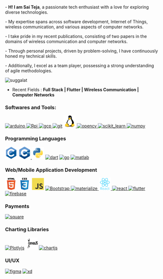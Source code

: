 
<p>- <strong>H! I am Sai Teja</strong>, a passionate tech enthusiast with a love for exploring diverse technologies. </p><p>- My expertise spans across software development, Internet of Things, wireless communication, and various aspects of computer networks. </p><p>- I take pride in my recent publications, consisting of two papers in the domains of wireless communication and computer networks. </p><p>- Through personal projects, driven by problem-solving, I have continuously honed my technical skills. </p><p>-  Additionally, I excel as a team player, possessing a strong understanding of agile methodologies.</p>
</h3>

<p align="left"> <img src="https://komarev.com/ghpvc/?username=suggalat&label=Profile%20views&color=0e75b6&style=flat"
        alt="suggalat" /> </p>

- Recent Fields : **Full Stack | Flutter | Wireless Communication | Computer Networks**


<h3 align="left">Softwares and Tools:</h3>
<p align="left"> 
    <a href="https://www.arduino.cc/" target="_blank"> <img src="https://cdn.worldvectorlogo.com/logos/arduino-1.svg" alt="arduino" width="40" height="40" /> </a> 
    <a href="https://www.raspberrypi.org/" target="_blank"> <img src="https://elinux.org/images/c/cb/Raspberry_Pi_Logo.svg" alt="Rpi" width="40" height="40" /> </a>                 
    <a href="https://cloud.google.com" target="_blank"> <img src="https://www.vectorlogo.zone/logos/google_cloud/google_cloud-icon.svg" alt="gcp" width="40" height="40" /> </a> 
    <a href="https://git-scm.com/" target="_blank"> <img src="https://www.vectorlogo.zone/logos/git-scm/git-scm-icon.svg" alt="git" width="40" height="40" /></a> 
    <a href="https://www.linux.org/" target="_blank"> <img src="https://raw.githubusercontent.com/devicons/devicon/master/icons/linux/linux-original.svg" alt="linux" width="40" height="40" /> </a> 
    <a href="https://opencv.org/" target="_blank"> <img src="https://www.vectorlogo.zone/logos/opencv/opencv-icon.svg" alt="opencv" width="40" height="40" /> </a>
    <a href="https://scikit-learn.org/" target="_blank"> <img src="https://upload.wikimedia.org/wikipedia/commons/0/05/Scikit_learn_logo_small.svg" alt="scikit_learn" width="40" height="40" /> </a> 
    <a href="https://numpy.org/" target="_blank"> <img src="https://user-images.githubusercontent.com/50221806/86498201-a8bd8680-bd39-11ea-9d08-66b610a8dc01.png" alt="numpy" width="40" height="40" /> </a>     
 </p>
 <h3 align="left">Programming Languages</h3>
 <p align="left">
    <a href="https://www.cprogramming.com/" target="_blank"><img src="https://raw.githubusercontent.com/devicons/devicon/master/icons/c/c-original.svg" alt="c" width="40" height="40" /></a>     
    <a href="https://www.w3schools.com/cpp/" target="_blank"> <img src="https://raw.githubusercontent.com/devicons/devicon/master/icons/cplusplus/cplusplus-original.svg" alt="cplusplus" width="40" height="40" /> </a>     
    <a href="https://www.python.org" target="_blank"> <img src="https://raw.githubusercontent.com/devicons/devicon/master/icons/python/python-original.svg" alt="python" width="40" height="40" /></a> 
    <a href="https://dart.dev" target="_blank"> <img src="https://www.vectorlogo.zone/logos/dartlang/dartlang-icon.svg" alt="dart" width="40" height="40" /></a>
    <a href="https://go.dev/" target="_blank"> <img src="https://go.dev/blog/go-brand/Go-Logo/PNG/Go-Logo_Blue.png" alt="go" width="40" height="40" /></a>    
    <a href="https://www.mathworks.com/products/matlab.html" target="_blank"> <img src="https://upload.wikimedia.org/wikipedia/commons/thumb/2/21/Matlab_Logo.png/667px-Matlab_Logo.png" alt="matlab" width="40" height="40" /></a>
 </p>
<h3 align="left">Web/Mobile Application Development</h3> 
<p align="left">
    <a href="https://www.w3.org/html/" target="_blank"> <img src="https://raw.githubusercontent.com/devicons/devicon/master/icons/html5/html5-original-wordmark.svg" alt="html5" width="40" height="40" /></a> 
    <a href="https://www.w3schools.com/css/" target="_blank"><img src="https://raw.githubusercontent.com/devicons/devicon/master/icons/css3/css3-original-wordmark.svg" alt="css3" width="40" height="40" /></a>         
    <a href="https://developer.mozilla.org/en-US/docs/Web/JavaScript" target="_blank"> <img src="https://raw.githubusercontent.com/devicons/devicon/master/icons/javascript/javascript-original.svg" alt="javascript" width="40" height="40" /></a> 
    <a href="https://getbootstrap.com/" target="_blank"> <img src="https://download.logo.wine/logo/Bootstrap_(front-end_framework)/Bootstrap_(front-end_framework)-Logo.wine.png" alt="Bootstrap" width="40" height="40" /> </a> 
    <a href="https://materializecss.com/" target="_blank"> <img src="https://raw.githubusercontent.com/prplx/svg-logos/5585531d45d294869c4eaab4d7cf2e9c167710a9/svg/materialize.svg" alt="materialize" width="40" height="40" /> </a> 
    <a href="https://reactjs.org/" target="_blank"> <img src="https://raw.githubusercontent.com/devicons/devicon/master/icons/react/react-original-wordmark.svg" alt="react" width="40" height="40" /> </a> 
    <a href="https://nodejs.org/en/" target="_blank"> <img src="https://upload.wikimedia.org/wikipedia/commons/thumb/d/d9/Node.js_logo.svg/1280px-Node.js_logo.svg.png" alt="react" width="40" height="40" /> </a> 
    <a href="https://flutter.dev" target="_blank"> <img src="https://www.vectorlogo.zone/logos/flutterio/flutterio-icon.svg" alt="flutter" width="40" height="40" /></a> 
    <a href="https://firebase.google.com/" target="_blank"> <img src="https://www.vectorlogo.zone/logos/firebase/firebase-icon.svg" alt="firebase" width="40" height="40" /></a>     
</p>
<h3 align="left">Payments</h3> 
<p align="left">
    <a href="https://www.w3.org/html/" target="_blank"> <img src="[https://upload.wikimedia.org/wikipedia/commons/thumb/7/7d/Square-logo-black.jpeg/1200px-Square-logo-black.jpeg](https://1000logos.net/wp-content/uploads/2021/11/Square-logo.png)" alt="square" width="60" height="60" /></a> 
</p>
 <h3 align="left">Charting Libraries</h3>
 <p align="left">    
    <a href="https://plotly.com/" target="_blank"> <img src="https://avatars.githubusercontent.com/u/5997976?s=200&v=4" alt="Plotlyjs" width="40" height="40" /></a> 
    <a href="https://canvasjs.com" target="_blank"> <img src="https://raw.githubusercontent.com/Hardik0307/Hardik0307/master/assets/canvasjs-charts.svg" alt="canvasjs" width="40" height="40" /></a> 
    <a href="https://www.chartjs.org" target="_blank"> <img src="https://www.chartjs.org/media/logo-title.svg" alt="chartjs" width="40" height="40" /> </a> 
<!--     <a href="https://d3js.org/" target="_blank"><img src="https://raw.githubusercontent.com/devicons/devicon/master/icons/d3js/d3js-original.svg" alt="d3js" width="40" height="40" /></a>      -->
 </p>
<h3>UI/UX</h3>
<p align="left">
    <a href="https://www.figma.com/" target="_blank"> <img src="https://www.vectorlogo.zone/logos/figma/figma-icon.svg" alt="figma" width="40" height="40" /></a> 
    <a href="https://www.adobe.com/products/xd.html" target="_blank"> <img src="https://cdn.worldvectorlogo.com/logos/adobe-xd.svg" alt="xd" width="40" height="40" /> </a> 
</p>
